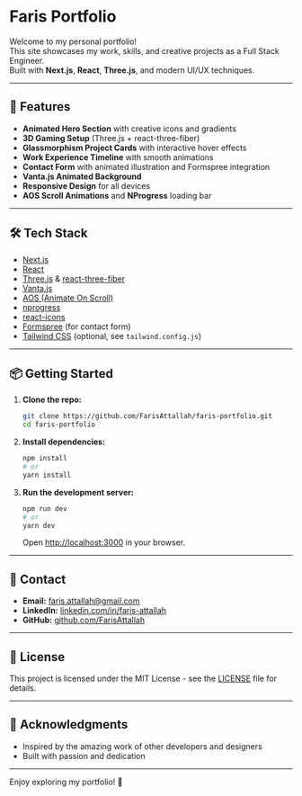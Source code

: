 # Faris Portfolio

Welcome to my personal portfolio!  
This site showcases my work, skills, and creative projects as a Full Stack Engineer.  
Built with **Next.js**, **React**, **Three.js**, and modern UI/UX techniques.

---

## 🚀 Features

- **Animated Hero Section** with creative icons and gradients
- **3D Gaming Setup** (Three.js + react-three-fiber)
- **Glassmorphism Project Cards** with interactive hover effects
- **Work Experience Timeline** with smooth animations
- **Contact Form** with animated illustration and Formspree integration
- **Vanta.js Animated Background**
- **Responsive Design** for all devices
- **AOS Scroll Animations** and **NProgress** loading bar

---

## 🛠️ Tech Stack

- [Next.js](https://nextjs.org/)
- [React](https://react.dev/)
- [Three.js](https://threejs.org/) & [react-three-fiber](https://docs.pmnd.rs/react-three-fiber/getting-started/introduction)
- [Vanta.js](https://www.vantajs.com/)
- [AOS (Animate On Scroll)](https://michalsnik.github.io/aos/)
- [nprogress](https://github.com/rstacruz/nprogress)
- [react-icons](https://react-icons.github.io/react-icons/)
- [Formspree](https://formspree.io/) (for contact form)
- [Tailwind CSS](https://tailwindcss.com/) (optional, see `tailwind.config.js`)

---

## 📦 Getting Started

1. **Clone the repo:**
   ```sh
   git clone https://github.com/FarisAttallah/faris-portfolio.git
   cd faris-portfolio
   ```
2. **Install dependencies:**
   ```sh
   npm install
   # or
   yarn install
   ```
3. **Run the development server:**
   ```sh
   npm run dev
   # or
   yarn dev
   ```
   Open [http://localhost:3000](http://localhost:3000) in your browser.

---

## 📧 Contact

- **Email:** [faris.attallah@gmail.com](mailto:faris.attallah@gmail.com)
- **LinkedIn:** [linkedin.com/in/faris-attallah](https://www.linkedin.com/in/faris-attallah)
- **GitHub:** [github.com/FarisAttallah](https://github.com/FarisAttallah)

---

## 📝 License

This project is licensed under the MIT License - see the [LICENSE](LICENSE) file for details.

---

## 🙏 Acknowledgments

- Inspired by the amazing work of other developers and designers
- Built with passion and dedication

---

Enjoy exploring my portfolio! 🚀

